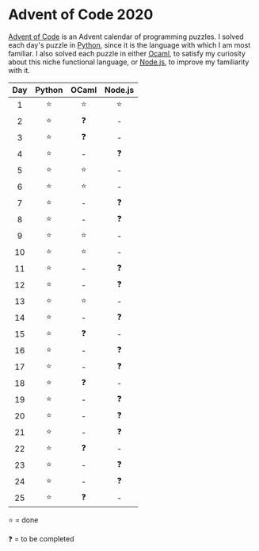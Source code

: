 # Advent of Code 2020
[Advent of Code](https://adventofcode.com) is an Advent calendar of programming puzzles. I solved each day's puzzle in [Python](https://www.python.org), since it is the language with which I am most familiar. I also solved each puzzle in either [Ocaml](https://ocaml.org), to satisfy my curiosity about this niche functional language, or [Node.js](https://nodejs.org), to improve my familiarity with it.

| Day | Python | OCaml | Node.js |
| :-: | :----: | :---: | :-----: |
|  1 	|   ⭐️   |  ⭐️   |   ⭐️    |
|  2  |   ⭐️   |  ❓   |    -    |
|  3  |   ⭐️   |  ❓   |    -    |
|  4  |   ⭐️   |   -   |   ❓    |
|  5  |   ⭐️   |  ⭐️   |    -    |
|  6  |   ⭐️   |  ⭐️   |    -    |
|  7  |   ⭐️   |   -   |   ❓    |
|  8  |   ⭐️   |   -   |   ❓    |
|  9  |   ⭐️   |  ⭐️   |    -    |
| 10  |   ⭐️   |  ⭐️   |    -    |
| 11  |   ⭐️   |   -   |   ❓    |
| 12  |   ⭐️   |   -   |   ❓    |
| 13  |   ⭐️   |  ⭐️   |    -    |
| 14  |   ⭐️   |   -   |   ❓    |
| 15  |   ⭐️   |  ❓   |    -    |
| 16  |   ⭐️   |   -   |   ❓    |
| 17  |   ⭐️   |   -   |   ❓    |
| 18  |   ⭐️   |  ❓   |    -    |
| 19  |   ⭐️   |   -   |   ❓    |
| 20  |   ⭐️   |   -   |   ❓    |
| 21  |   ⭐️   |   -   |   ❓    |
| 22  |   ⭐️   |  ❓   |    -    |
| 23  |   ⭐️   |   -   |   ❓    |
| 24  |   ⭐️   |   -   |   ❓    |
| 25  |   ⭐️   |  ❓   |    -    |

⭐️ = done

❓ = to be completed

